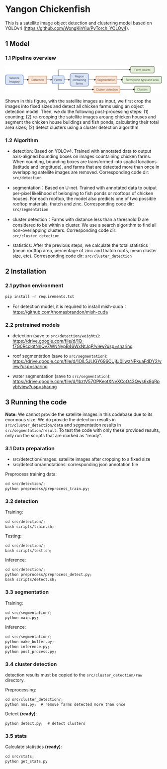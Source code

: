 # Yangon Chickenfish

This is a satellite image object detection and clustering model based on YOLOv4 (https://github.com/WongKinYiu/PyTorch_YOLOv4).


## 1 Model

### 1.1 Pipeline overview

![method](files/method.png)

Shown in this figure, with the satellite images as input, we first crop the images into fixed sizes and detect all chicken farms using an object detection model. Then, we do the following post-processing steps: (1) counting; (2) re-cropping the satellite images aroung chicken houses and segment the chicken house buildings and fish ponds, calculating their total area sizes; (2) detect clusters using a cluster detection algorithm.

### 1.2 Algorithm 

- detection: Based on YOLOv4. Trained with annotated data to output axis-aligned bounding boxes on images countaining chicken farms. When counting, bounding boxes are transformed into spatial locations (latitude and longtitude), and farms that are detected more than once in overlapping satellite images are removed. Corresponding code dir: ```src/detection```

- segmentation：Based on U-net. Trained with annotated data to output per-pixel likelihood of belonging to fish ponds or rooftops of chicken houses. For each rooftop, the model also predicts one of two possible rooftop materials, thatch and zinc. Corresponding code dir: ```src/segmentation```

- cluster detection：Farms with distance less than a threshold D are considered to be within a cluster. We use a search algorithm to find all non-overlapping clusters. Corresponding code dir: ```src/cluster_detection```

- statistics: After the previous steps, we calculate the total statistics (mean rooftop area, percentage of zinc and thatch roofs, mean cluster size, etc). Corresponding code dir: ```src/cluster_detection```


## 2 Installation

### 2.1 python environment

```
pip install -r requirements.txt
```
- For detection model, it is required to install mish-cuda：https://github.com/thomasbrandon/mish-cuda


### 2.2 pretrained models

- detection (save to ```src/detection/weights```): https://drive.google.com/file/d/1Q-f7G0RcclqtNnQvZWNNypB46WxNtJqP/view?usp=sharing

- roof segmentation (save to ```src/segmentation```): https://drive.google.com/file/d/1OlL5JLIGY696CUjfJ0liwzNPkuaFdDY2/view?usp=sharing

- water segmentation (save to ```src/segmentation```): https://drive.google.com/file/d/1bztV57OPKeotXNvXCoO43Qws6x8gRpyb/view?usp=sharing


## 3 Running the code

**Note:** We cannot provide the satellite images in this codebase due to its enormous size. We do provide the detection results in ```src/cluster_detection/data``` and segmentation results in ```src/segmentation/result```. To test the code with only these provided results, only run the scripts that are marked as "ready".

### 3.1 Data preparation

- src/detection/images: satellite images after cropping to a fixed size
- src/detection/annotations: corresponding json annotation file

Preprocess training data:
```
cd src/detection/;
python preprocess/preprocess_train.py;
```

### 3.2 detection
Training:
```
cd src/detection/;
bash scripts/train.sh;
```

Testing: 
```
cd src/detection/;
bash scripts/test.sh;
```

Inference:
```
cd src/detection/;
python preprocess/preprocess_detect.py;
bash scripts/detect.sh;
```

### 3.3 segmentation
Training:
```
cd src/segmentation/;
python main.py;
```

Inference:
```
cd src/segmentation/;
python make_buffer.py;
python inference.py;
python post_process.py;
```

### 3.4 cluster detection
detection results must be copied to the ```src/cluster_detection/raw``` directory.

Preprocessing:
```
cd src/cluster_detection/;
python nms.py;  # remove farms detected more than once
```

Detect **(ready)**:
```
python detect.py;  # detect clusters
```

### 3.5 stats

Calculate statistics **(ready)**:
```
cd src/stats;
python get_stats.py
```

